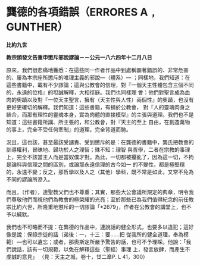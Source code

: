 # 龔德的各項錯誤（ERRORES A﹐GUNTHER）


**比約九世**

**教宗頒發文告重申懲斥邪說謬論－－公元一八六四年十二月八日**





原來，我們很悲痛地獲悉：在這些同一作者作品中到處稱霸著錯誤的、非常危害的、屢為本宗座所懲斥的唯理主義的邪說—（體系）—
；同樣地，我們知道：在這些書籍中，載有不少謬論；這與公教會的信理，對『一個天主性體包含三個不同的，永遠的位格』的坦誠解釋，大相徑庭。我們也同樣理
會：他們對聖言成為血肉的奧蹟以及對『一位天主聖言，擁有（天主性與人性）兩個性』的奧蹟，也沒有更好更確切的解釋。我們知道：這些書籍，有損於公教會，
對『人的靈魂肉身之結合，而那有理性的靈魂本身，實為肉體的直接模型』的主張與道理。我們也不是知道：這些書籍所講、所主張的，和公教會，對『天主的至上
自由，在創造萬物的事上，完全不受任何牽制』的道理，完全背道而馳。

況且，這也該，甚至最該受譴責、受到懲斥的是：在龔德的書籍中，龔氏把教會的訓導權利，冒昧地、歸功於人之理智；殊不知：理智
與哲學，二者在宗教的事理上，完全不該當主人而是當奴僕才對。為此，一切都被擾亂了，因為這一切，不拘是論科與信理之間的區別，或論那永遠信理的古今如一
的不變性，都是極堅穩的，永遠不變；反之，那哲學以及人之（其他）學科，既不常是如此，又常不免為不同的謬論所滲入。

而且，（作者），連聖教父們也不尊重；其實，那些大公會議所規定的典章，明令我們尊敬他們而視他們為教會的極榮耀的光亮；至於那些已為我們值得紀念的前任教宗比約六世，所隆重地懲斥的一切謬論「*2679」，作者在公教會的講堂上，也不予以緘默。

我們也不可略而不提：在龔德的作品中，連說話的健全形式，也要多以違犯；這好像是說：保祿宗徒的話（弟後：一，十三：要……把
從我所的健全道理，奉為模範）—也可以遺忘；或者，那奧斯定所嚴予驚告的話，也可不予理睬。他說：「我們說話，該有一切規範，以免在解釋這些（聖經）事理
上，發言放肆，而產生不虔誠的意見」 （見：天主之城，卷十，廿二章P. L 41，300）

